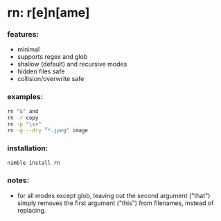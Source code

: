 # rn: r[e]n[ame]


### features:
+ minimal
+ supports regex and glob
+ shallow (default) and recursive modes
+ hidden files safe
+ collision/overwrite safe


### examples:
```bash
rn "&" and
rn -r copy
rn -p "\s+" _
rn -g --dry "*.jpeg" image
```


### installation:
```bash
nimble install rn
```


### notes:
+ for all modes except glob, leaving out the second argument ("that") simply removes the first argument ("this") from filenames, instead of replacing.
